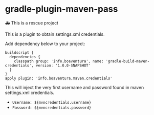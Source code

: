 # gradle-plugin-maven-pass

:ambulance: This is a rescue project

This is a plugin to obtain settings.xml credentials.

Add dependency below to your project:

```
buildscript {
  dependencies {
    classpath group: 'info.boaventura', name: 'gradle-build-maven-credentials', version: '1.0.0-SNAPSHOT'
  }
}
apply plugin: 'info.boaventura.maven.credentials'
```

This will inject the very first username and password found in maven settings.xml credentials.

- `Username: ${mvncredentials.username}`
- `Password: ${mvncredentials.password}`
